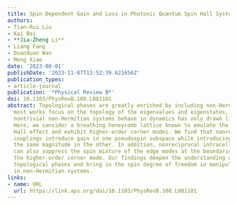 ```yaml
---
title: Spin-Dependent Gain and Loss in Photonic Quantum Spin Hall Systems
authors:
- Tian-Rui Liu
- Kai Bai
- **Jia-Zheng Li**
- Liang Fang
- Duanduan Wan
- Meng Xiao
date: '2023-08-01'
publishDate: '2023-11-07T13:52:39.621656Z'
publication_types:
- article-journal
publication: '*Physical Review B*'
doi: 10.1103/PhysRevB.108.L081101
abstract: Topological phases are greatly enriched by including non-Hermiticity. While
  most works focus on the topology of the eigenvalues and eigenstates, how topologically
  nontrivial non-Hermitian systems behave in dynamics has only drawn limited attention.
  Here, we consider a breathing honeycomb lattice known to emulate the quantum spin
  Hall effect and exhibit higher-order corner modes. We find that nonreciprocal intracell
  couplings introduce gain in one pseudospin subspace while introducing loss with
  the same magnitude in the other. In addition, nonreciprocal intracell couplings
  can also suppress the spin mixture of the edge modes at the boundaries and delocalize
  the higher-order corner mode. Our findings deepen the understanding of non-Hermitian
  topological phases and bring in the spin degree of freedom in manipulating the dynamics
  in non-Hermitian systems.
links:
- name: URL
  url: https://link.aps.org/doi/10.1103/PhysRevB.108.L081101
---
```

